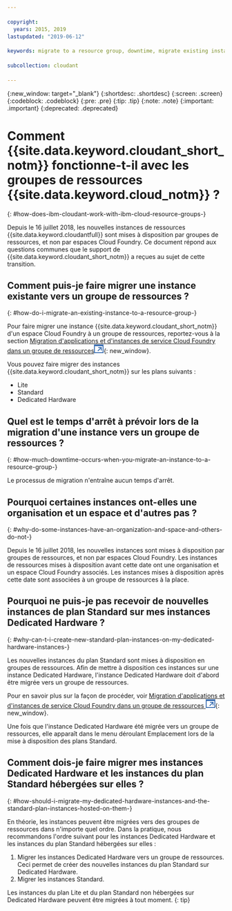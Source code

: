 ```yaml
---

copyright:
  years: 2015, 2019
lastupdated: "2019-06-12"

keywords: migrate to a resource group, downtime, migrate existing instance, organization and space, standard plan, dedicated hardware instance, how to migrate

subcollection: cloudant

---
```


{:new_window: target="_blank"}
{:shortdesc: .shortdesc}
{:screen: .screen}
{:codeblock: .codeblock}
{:pre: .pre}
{:tip: .tip}
{:note: .note}
{:important: .important}
{:deprecated: .deprecated}

<!-- Acrolinx: 2017-05-10 -->

# Comment {{site.data.keyword.cloudant_short_notm}} fonctionne-t-il avec les groupes de ressources {{site.data.keyword.cloud_notm}} ?
{: #how-does-ibm-cloudant-work-with-ibm-cloud-resource-groups-}

Depuis le 16 juillet 2018, les nouvelles instances de ressources {{site.data.keyword.cloudantfull}} sont mises à disposition par groupes de ressources, et non par espaces Cloud Foundry. Ce document répond aux questions communes que le support de {{site.data.keyword.cloudant_short_notm}} a reçues au sujet de cette transition.

## Comment puis-je faire migrer une instance existante vers un groupe de ressources ?
{: #how-do-i-migrate-an-existing-instance-to-a-resource-group-}

Pour faire migrer une instance {{site.data.keyword.cloudant_short_notm}} d'un espace Cloud Foundry à un groupe de ressources, reportez-vous à la section [Migration d'applications et d'instances de service Cloud Foundry dans un groupe de ressources![Icône de lien externe](../images/launch-glyph.svg "Icône de lien externe")](https://cloud.ibm.com/docs/resources/instance_migration.html#migrate){: new_window}. 

Vous pouvez faire migrer des instances {{site.data.keyword.cloudant_short_notm}} sur les plans suivants :

- Lite
- Standard
- Dedicated Hardware

## Quel est le temps d'arrêt à prévoir lors de la migration d'une instance vers un groupe de ressources ?
{: #how-much-downtime-occurs-when-you-migrate-an-instance-to-a-resource-group-}

Le processus de migration n'entraîne aucun temps d'arrêt.

## Pourquoi certaines instances ont-elles une organisation et un espace et d'autres pas ?
{: #why-do-some-instances-have-an-organization-and-space-and-others-do-not-}

Depuis le 16 juillet 2018, les nouvelles instances sont mises à disposition par groupes de ressources, et non par espaces Cloud Foundry. Les instances de ressources mises à disposition avant cette date ont une organisation et un espace Cloud Foundry associés. Les instances mises à disposition après cette date sont associées à un groupe de ressources à la place.

## Pourquoi ne puis-je pas recevoir de nouvelles instances de plan Standard sur mes instances Dedicated Hardware ?
{: #why-can-t-i-create-new-standard-plan-instances-on-my-dedicated-hardware-instances-}

Les nouvelles instances du plan Standard sont mises à disposition en groupes de ressources. Afin de mettre à disposition ces instances sur une instance Dedicated Hardware, l'instance Dedicated Hardware doit d'abord être migrée vers un groupe de ressources.

Pour en savoir plus sur la façon de procéder, voir [Migration d'applications et d'instances de service Cloud Foundry dans un groupe de ressources ![Icône de lien externe](../images/launch-glyph.svg "Icône de lien externe")](https://cloud.ibm.com/docs/resources/instance_migration.html#migrate){: new_window}. 

Une fois que l'instance Dedicated Hardware été migrée vers un groupe de ressources, elle apparaît dans le menu déroulant Emplacement lors de la mise à disposition des plans Standard.

## Comment dois-je faire migrer mes instances Dedicated Hardware et les instances du plan Standard hébergées sur elles ?
{: #how-should-i-migrate-my-dedicated-hardware-instances-and-the-standard-plan-instances-hosted-on-them-}

En théorie, les instances peuvent être migrées vers des groupes de ressources dans n'importe quel ordre. Dans la pratique, nous recommandons l'ordre suivant pour les instances Dedicated Hardware et les instances du plan Standard hébergées sur elles :

1. Migrer les instances Dedicated Hardware vers un groupe de ressources. Ceci permet de créer des nouvelles instances du plan Standard sur Dedicated Hardware.
2. Migrer les instances Standard.

Les instances du plan Lite et du plan Standard non hébergées sur Dedicated Hardware peuvent être migrées à tout moment.
{: tip}
